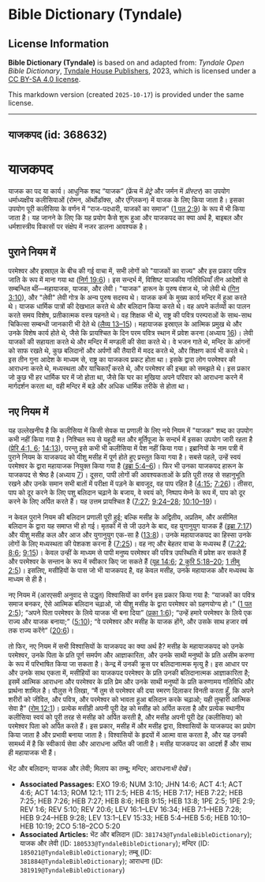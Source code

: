 # Bible Dictionary (Tyndale)

## License Information

**Bible Dictionary (Tyndale)** is based on and adapted from: _Tyndale Open Bible Dictionary_, [Tyndale House Publishers](https://tyndaleopenresources.com/), 2023, which is licensed under a [CC BY-SA 4.0 license](https://creativecommons.org/licenses/by-sa/4.0/legalcode.en).

This markdown version (created `2025-10-17`) is provided under the same license.



--------------------------------

## याजकपद (id: 368632)

याजकपद
======

याजक का पद या कार्य। आधुनिक शब्द “याजक” (फ्रेंच में *प्रेट्रे* और जर्मन में *प्रीस्टर*) का उपयोग धर्माध्यक्षीय कलीसियाओं (रोमन, ऑर्थोडॉक्स, और एंग्लिकन) में याजक के लिए किया जाता है। इसका उपयोग पूरी कलीसिया के वर्णन में “राज\-पदधारी, याजकों का समाज” ([1 पत 2:9](https://ref.ly/1Pet2:9)) के रूप में भी किया जाता है। यह जानने के लिए कि यह प्रयोग कैसे शुरू हुआ और याजकपद का क्या अर्थ है, बाइबल और धर्मशास्त्रीय विकासों पर संक्षेप में नजर डालना आवश्यक है।

पुराने नियम में
---------------

परमेश्वर और इस्राएल के बीच की गई वाचा में, सभी लोगों को "याजकों का राज्य" और इस प्रकार पवित्र जाति के रूप में माना गया था ([निर्ग 19:6](https://ref.ly/Exod19:6))। इस सन्दर्भ में, विशिष्ट याजकीय गतिविधियाँ तीन आदेशों से सम्बन्धित थीं—महायाजक, याजक, और लेवी। "याजक" हारून के पुरुष वंशज थे, जो लेवी थे ([गिन 3:10](https://ref.ly/Num3:10)), और "लेवी" लेवी गोत्र के अन्य पुरुष सदस्य थे। याजक कर्म के मुख्य कार्य मन्दिर में हुआ करते थे। याजक धार्मिक पात्रों की देखभाल करते थे और बलिदान किया करते थे। वह अपने कर्तव्यों का पालन करते समय विशेष, प्रतीकात्मक वस्त्र पहनते थे। वह शिक्षक भी थे, राष्ट्र की पवित्र परम्पराओं के साथ\-साथ चिकित्सा सम्बन्धी जानकारी भी देते थे ([लैव्य 13–15](https://ref.ly/Lev13:1-Lev15:33))। महायाजक इस्राएल के आत्मिक प्रमुख थे और उनके विशेष कार्य होते थे, जैसे कि प्रायश्चित के दिन परम पवित्र स्थान में प्रवेश करना (अध्याय [16](https://ref.ly/Lev16:1-Lev16:34))। लेवी याजकों की सहायता करते थे और मन्दिर में मण्डली की सेवा करते थे। वे भजन गाते थे, मन्दिर के आंगनों को साफ रखते थे, कुछ बलिदानों और अर्पणों की तैयारी में मदद करते थे, और शिक्षण कार्य भी करते थे। इस तीन गुना आदेश के माध्यम से, राष्ट्र का याजकत्व प्रकट होता था। इसके द्वारा लोग परमेश्वर की आराधना करते थे, मध्यस्थता और याचिकाएँ करते थे, और परमेश्वर की इच्छा को समझते थे। इस प्रकार जो कुछ भी हर धार्मिक घर में जो होता था, जैसे कि घर का मुखिया अपने परिवार को आराधना करने में मार्गदर्शन करता था, वही मन्दिर में बड़े और अधिक धार्मिक तरीके से होता था।

नए नियम में
-----------

यह उल्लेखनीय है कि कलीसिया में किसी सेवक या प्रणाली के लिए नये नियम में "याजक" शब्द का उपयोग कभी नहीं किया गया है। निश्चित रूप से यहूदी मत और मूर्तिपूजा के सन्दर्भ में इसका उपयोग जारी रहता है ([प्रेरि 4:1, 6](https://ref.ly/Acts4:1,Acts4:6); [14:13](https://ref.ly/Acts14:13)), परन्तु इसे कभी भी कलीसिया में पेश नहीं किया गया। इब्रानियों के नाम पत्री में पुराने नियम के याजकपद को यीशु मसीह में पूर्ण होते हुए प्रस्तुत किया गया है। सबसे पहले, उन्हें स्वयं परमेश्वर के द्वारा महायाजक नियुक्त किया गया है ([इब्रा 5:4–6](https://ref.ly/Heb5:4-Heb5:6))। फिर भी उनका याजकपद हारून के याजकपद से श्रेष्ठ है (अध्याय [7](https://ref.ly/Heb7:1-Heb7:28))। दूसरा, पापी लोगों की आवश्यकताओं के प्रति पूरी तरह से सहानुभूति रखने और उनके समान सभी बातों में परीक्षा में पड़ने के बावजूद, वह पाप रहित है ([4:15](https://ref.ly/Heb4:15); [7:26](https://ref.ly/Heb7:26))। तीसरा, पाप को दूर करने के लिए पशु बलिदान चढ़ाने के बजाय, वे स्वयं को, निष्पाप मेम्ने के रूप में, पाप को दूर करने के लिए अर्पित करते हैं। यह उत्तम प्रायश्चित है ([7:27](https://ref.ly/Heb7:27); [9:24–28](https://ref.ly/Heb9:24-Heb9:28); [10:10–19](https://ref.ly/Heb10:10-Heb10:19))।

न केवल पुराने नियम की बलिदान प्रणाली पूरी हुई; बल्कि मसीह के अद्वितीय, अप्रतिम, और असीमित बलिदान के द्वारा यह समाप्त भी हो गई। मृतकों में से जी उठने के बाद, वह युगानुयुग याजक हैं ([इब्रा 7:17](https://ref.ly/Heb7:17)) और यीशु मसीह कल और आज और युगानुयुग एक\-सा है ([13:8](https://ref.ly/Heb13:8))। उनके महायाजकपद का हिस्सा उनके लोगों के लिए मध्यस्थता की पेशकश करना है ([7:25](https://ref.ly/Heb7:25))। वह नए और बेहतर वाचा के मध्यस्थ हैं ([7:22](https://ref.ly/Heb7:22); [8:6](https://ref.ly/Heb8:6); [9:15](https://ref.ly/Heb9:15))। केवल उन्हीं के माध्यम से पापी मनुष्य परमेश्वर की पवित्र उपस्थिति में प्रवेश कर सकते हैं और परमेश्वर के सन्तान के रूप में स्वीकार किए जा सकते हैं ([यूह 14:6](https://ref.ly/John14:6); [2 कुरि 5:18–20](https://ref.ly/2Cor5:18-2Cor5:20); [1 तीमु 2:5](https://ref.ly/1Tim2:5))। इसलिए, मसीहियों के पास जो भी याजकपद है, वह केवल मसीह, उनके महायाजक और मध्यस्थ के माध्यम से ही है।

नए नियम में (आरएसवी अनुवाद से उद्धृत) विश्वासियों का वर्णन इस प्रकार किया गया है: “याजकों का पवित्र समाज बनकर, ऐसे आत्मिक बलिदान चढ़ाओ, जो यीशु मसीह के द्वारा परमेश्वर को ग्रहणयोग्य हो।” ([1 पत 2:5](https://ref.ly/1Pet2:5)); “अपने पिता परमेश्वर के लिये याजक भी बना दिया” ([प्रका 1:6](https://ref.ly/Rev1:6)); “उन्हें हमारे परमेश्वर के लिये एक राज्य और याजक बनाया;” ([5:10](https://ref.ly/Rev5:10)); “वे परमेश्वर और मसीह के याजक होंगे, और उसके साथ हजार वर्ष तक राज्य करेंगे” ([20:6](https://ref.ly/Rev20:6))।

तो फिर, नए नियम में सभी विश्वासियों के याजकपद का क्या अर्थ है? मसीह के महायाजकपद को उनके परमेश्वर, उनके पिता के प्रति पूर्ण समर्पण और आज्ञाकारिता, और उनके साथी मनुष्यों के प्रति असीम करुणा के रूप में परिभाषित किया जा सकता है। केन्द्र में उनकी क्रूस पर बलिदानात्मक मृत्यु है। इस आधार पर और उनके साथ एकता में, मसीहियों का याजकपद परमेश्वर के प्रति उनकी बलिदानात्मक आज्ञाकारिता है; इसमें आत्मिक आराधना और परमेश्वर के प्रति प्रेम और उनके साथी मनुष्यों के प्रति करुणामय गतिविधि और प्रार्थना शामिल है। पौलुस ने लिखा, “मैं तुम से परमेश्वर की दया स्मरण दिलाकर विनती करता हूँ, कि अपने शरीरों को जीवित, और पवित्र, और परमेश्वर को भावता हुआ बलिदान करके चढ़ाओ; यही तुम्हारी आत्मिक सेवा है” ([रोम 12:1](https://ref.ly/Rom12:1))। प्रत्येक मसीही अपनी पूरी देह को मसीह को अर्पित करता है और प्रत्येक स्थानीय कलीसिया स्वयं को पूरी तरह से मसीह को अर्पित करती है, और मसीह अपनी पूरी देह (कलीसिया) को परमेश्वर पिता को अर्पित करते हैं। इस प्रकार, मसीह में और मसीह द्वारा, विश्वासियों के याजकपद का प्रयोग किया जाता है और प्रभावी बनाया जाता है। विश्वासियों के हृदयों में आत्मा वास करता है, और यह उनकी सामर्थ्य में है कि स्वीकार्य सेवा और आराधना अर्पित की जाती है। मसीह याजकपद का आदर्श हैं और साथ ही महायाजक भी हैं।

भेंट और बलिदान; याजक और लेवी; मिलाप का तम्बू; मन्दिर; आराधना*भी देखें*।

* **Associated Passages:** EXO 19:6; NUM 3:10; JHN 14:6; ACT 4:1; ACT 4:6; ACT 14:13; ROM 12:1; 1TI 2:5; HEB 4:15; HEB 7:17; HEB 7:22; HEB 7:25; HEB 7:26; HEB 7:27; HEB 8:6; HEB 9:15; HEB 13:8; 1PE 2:5; 1PE 2:9; REV 1:6; REV 5:10; REV 20:6; LEV 16:1–LEV 16:34; HEB 7:1–HEB 7:28; HEB 9:24–HEB 9:28; LEV 13:1–LEV 15:33; HEB 5:4–HEB 5:6; HEB 10:10–HEB 10:19; 2CO 5:18–2CO 5:20
* **Associated Articles:** भेंट और बलिदान (ID: `381743@TyndaleBibleDictionary`); याजक और लेवी (ID: `180533@TyndaleBibleDictionary`); मन्दिर (ID: `185021@TyndaleBibleDictionary`); तम्बू (ID: `381884@TyndaleBibleDictionary`); आराधना (ID: `381919@TyndaleBibleDictionary`)

